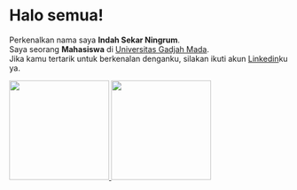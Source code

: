 # Halo semua! 
Perkenalkan nama saya **Indah Sekar Ningrum**.\
Saya seorang **Mahasiswa** di [Universitas Gadjah Mada](https://ugm.ac.id/).\
Jika kamu tertarik untuk berkenalan denganku, silakan ikuti akun [Linkedin](https://www.linkedin.com/in/indah-sekar-ningrum/)ku ya.
 
<p align="left">
<a href="https://github.com/gilangadhan">
  <img height="180em" src="https://github-readme-stats-eight-theta.vercel.app/api?username=indah0503&show_icons=true&theme=algolia&include_all_commits=true&count_private=true"/>
  <img height="180em" src="https://github-readme-stats-eight-theta.vercel.app/api/top-langs/?username=indah0503&layout=compact&langs_count=8&theme=algolia"/>
</a>
</p>
